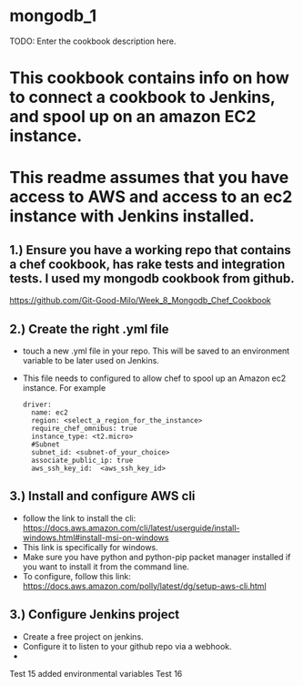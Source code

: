# mongodb_1

TODO: Enter the cookbook description here.

# This cookbook contains info on how to connect a cookbook to Jenkins, and spool up on an amazon EC2 instance.

# This readme assumes that you have access to AWS and access to an ec2 instance with Jenkins installed.

## 1.) Ensure you have a working repo that contains a chef cookbook, has rake tests and integration tests. I used my mongodb cookbook from github.
https://github.com/Git-Good-Milo/Week_8_Mongodb_Chef_Cookbook

## 2.) Create the right .yml file
- touch a new .yml file in your repo. This will be saved to an environment variable to be later used on Jenkins.
- This file needs to configured to allow chef to spool up an Amazon ec2 instance. For example

      driver:
        name: ec2
        region: <select_a_region_for_the_instance>
        require_chef_omnibus: true
        instance_type: <t2.micro>
        #Subnet
        subnet_id: <subnet-of_your_choice>
        associate_public_ip: true
        aws_ssh_key_id:  <aws_ssh_key_id>

## 3.) Install and configure AWS cli
-  follow the link to install the cli:
https://docs.aws.amazon.com/cli/latest/userguide/install-windows.html#install-msi-on-windows
- This link is specifically for windows.
- Make sure you have python and python-pip packet manager installed if you want to install it from the command line.
- To configure, follow this link:
https://docs.aws.amazon.com/polly/latest/dg/setup-aws-cli.html

## 3.) Configure Jenkins project
- Create a free project on jenkins.
- Configure it to listen to your github repo via a webhook.
-



Test 15 added environmental variables
Test 16
